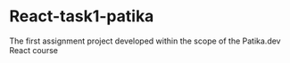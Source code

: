 # React-task1-patika
The first assignment project developed within the scope of the Patika.dev React course
